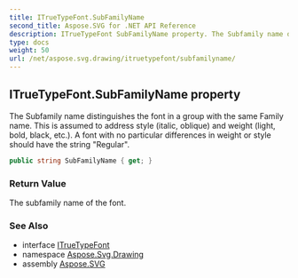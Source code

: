 ```yaml
---
title: ITrueTypeFont.SubFamilyName
second_title: Aspose.SVG for .NET API Reference
description: ITrueTypeFont SubFamilyName property. The Subfamily name distinguishes the font in a group with the same Family name. This is assumed to address style italic oblique and weight light bold black etc.. A font with no particular differences in weight or style should have the string Regular
type: docs
weight: 50
url: /net/aspose.svg.drawing/itruetypefont/subfamilyname/
---
```

## ITrueTypeFont.SubFamilyName property

The Subfamily name distinguishes the font in a group with the same Family name. This is assumed to address style (italic, oblique) and weight (light, bold, black, etc.). A font with no particular differences in weight or style should have the string "Regular".

```csharp
public string SubFamilyName { get; }
```

### Return Value

The subfamily name of the font.

### See Also

* interface [ITrueTypeFont](../)
* namespace [Aspose.Svg.Drawing](../../../aspose.svg.drawing/)
* assembly [Aspose.SVG](../../../)
